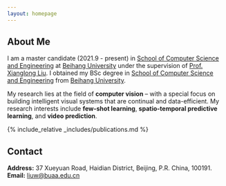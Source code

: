 ```yaml
---
layout: homepage
---
```


## About Me

I am a master candidate (2021.9 - present) in [School of Computer Science and Engineering](https://scse.buaa.edu.cn/) at [Beihang University](https://buaa.edu.cn/) under the supervision of [Prof. Xianglong Liu](https://xlliu-beihang.github.io/). I obtained my BSc degree in [School of Computer Science and Engineering](https://scse.buaa.edu.cn/) from [Beihang University](https://buaa.edu.cn/).

My research lies at the field of **computer vision** – with a special focus on building intelligent visual systems that are continual and data-efficient. My research interests include **few-shot learning**, **spatio-temporal predictive learning**, and **video prediction**.


{% include_relative _includes/publications.md %}


<!-- {% include_relative _includes/services.md %} -->


## Contact

**Address:** 37 Xueyuan Road, Haidian District, Beijing, P.R. China, 100191.
<br>
 **Email:** liuw@buaa.edu.cn
